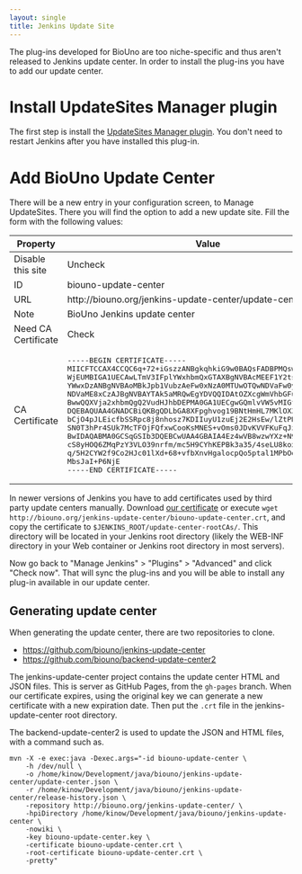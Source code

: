 ```yaml
---
layout: single
title: Jenkins Update Site
---
```


The plug-ins developed for BioUno are too niche-specific and thus aren't released to 
Jenkins update center. In order to install the plug-ins you have to add our update 
center.

# Install UpdateSites Manager plugin

The first step is install the [UpdateSites Manager plugin](https://wiki.jenkins.io/display/JENKINS/UpdateSites+Manager+plugin). 
You don't need to restart Jenkins after you have installed this plug-in.

# Add BioUno Update Center

There will be a new entry in your configuration screen, to Manage UpdateSites. There you 
will find the option to add a new update site. Fill the form with the following values:

<table class='pure-table pure-table-bordered'>
	<thead>
		<tr>
			<th>Property</th>
			<th>Value</th>
		</tr>
	</thead>
	<tbody>
		<tr>
			<td>Disable this site</td><td>Uncheck</td>
		</tr>
		<tr>
			<td>ID</td><td>biouno-update-center</td>
		</tr>
		<tr>
			<td>URL</td><td>http://biouno.org/jenkins-update-center/update-center.json</td>
		</tr>
		<tr>
			<td>Note</td><td>BioUno Jenkins update center</td>
		</tr>
		<tr>
			<td>Need CA Certificate</td><td>Check</td>
		</tr>
		<tr>
			<td>CA Certificate</td><td><pre>-----BEGIN CERTIFICATE-----
MIICFTCCAX4CCQC6q+72+iGszzANBgkqhkiG9w0BAQsFADBPMQswCQYDVQQGEwJO
WjEUMBIGA1UECAwLTmV3IFplYWxhbmQxGTAXBgNVBAcMEEF1Y2tsYW5kIENlbnRy
YWwxDzANBgNVBAoMBkJpb1VubzAeFw0xNzA0MTUwOTQwNDVaFw0yMDA0MTQwOTQw
NDVaME8xCzAJBgNVBAYTAk5aMRQwEgYDVQQIDAtOZXcgWmVhbGFuZDEZMBcGA1UE
BwwQQXVja2xhbmQgQ2VudHJhbDEPMA0GA1UECgwGQmlvVW5vMIGfMA0GCSqGSIb3
DQEBAQUAA4GNADCBiQKBgQDLbGA8XFpghvog19BNtHmHL7MKlOX35d78gDST93EF
bCjO4pJLEicfbSSRpc8j8nhosz7KDIIuyU1zuEj2E2HsEw/lZtPNGitGji1+ZDO8
SN0T3hPr4SUk7McTFOjFQfxwCooKsMNES+vOms0JDvKVVFKuFqJzuUj4VdlgIKe1
BwIDAQABMA0GCSqGSIb3DQEBCwUAA4GBAIA4Ez4wVB8wzwYXz+N9Bky6qt7TYiKm
cS8yHOQ6ZMqPzY3VLO39nrfm/mc5H9CYhKEPBk3a35/4seLU8koxpEOk5APvj8tb
q/5H2CYW2f9Co2HJc01lXd+68+vfbXnvHgalocpQo5ptal1MPbOdVJFkQ4g0L4Gh
MbsJaI+P6NjE
-----END CERTIFICATE-----</pre></td>
		</tr>
	</tbody>
</table>

In newer versions of Jenkins you have to add certificates used by third party
update centers manually. Download [our certificate](http://biouno.org/jenkins-update-center/biouno-update-center.crt) 
or execute `wget http://biouno.org/jenkins-update-center/biouno-update-center.crt`, and copy the certificate to `$JENKINS_ROOT/update-center-rootCAs/`. This directory will be located in your Jenkins root directory (likely the WEB-INF directory in your Web container or Jenkins root directory in most servers).

Now go back to "Manage Jenkins" > "Plugins" > "Advanced" and click 
"Check now". That will sync the plug-ins and you will be able to 
install any plug-in available in our update center.

## Generating update center

When generating the update center, there are two repositories to clone.

* https://github.com/biouno/jenkins-update-center
* https://github.com/biouno/backend-update-center2

The jenkins-update-center project contains the update center HTML and JSON files. This is server as GitHub
Pages, from the `gh-pages` branch. When our certificate expires, using the original key we can generate
a new certificate with a new expiration date. Then put the `.crt` file in the jenkins-update-center root directory.

The backend-update-center2 is used to update the JSON and HTML files, with a command such as.

```
mvn -X -e exec:java -Dexec.args="-id biouno-update-center \
    -h /dev/null \
    -o /home/kinow/Development/java/biouno/jenkins-update-center/update-center.json \
    -r /home/kinow/Development/java/biouno/jenkins-update-center/release-history.json \
    -repository http://biouno.org/jenkins-update-center/ \
    -hpiDirectory /home/kinow/Development/java/biouno/jenkins-update-center \
    -nowiki \
    -key biouno-update-center.key \
    -certificate biouno-update-center.crt \
    -root-certificate biouno-update-center.crt \
    -pretty"
```
